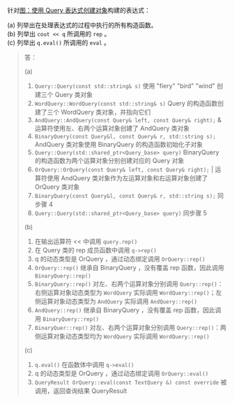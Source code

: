 针对[图：使用 Query 表达式创建对象](../note/note_15.9.md#使用表达式创建对象)构建的表达式：

(a) 列举出在处理表达式的过程中执行的所有构造函数。  
(b) 列举出 `cout << q` 所调用的 `rep` 。  
(c) 列举出 `q.eval()` 所调用的 `eval` 。

> 答：
>
> (a)
>
> 1. `Query::Query(const std::string& s)` 使用 "fiery" "bird" "wind" 创建三个 Query 类对象
> 2. `WordQuery::WordQuery(const std::string& s)` Query 的构造函数创建了三个 WordQuery 类对象，并指向它们
> 3. `AndQuery::AndQuery(const Query& left, const Query& right);` & 运算符使用左、右两个运算对象创建了 AndQuery 类对象
> 4. `BinaryQuery(const Query&l, const Query& r, std::string s);` AndQuery 类对象使用 BinaryQuery 的构造函数初始化子对象
> 5. `Query::Query(std::shared_ptr<Query_base> query)` BinaryQuery 的构造函数为两个运算对象分别创建对应的 Query 对象
> 6. `OrQuery::OrQuery(const Query& left, const Query& right);` | 运算符使用 AndQuery 类对象作为左运算对象和右运算对象创建了 OrQuery 类对象
> 7. `BinaryQuery(const Query&l, const Query& r, std::string s);` 同步骤 4
> 8. `Query::Query(std::shared_ptr<Query_base> query)` 同步骤 5
>
> (b)
>
> 1. 在输出运算符 << 中调用 `query.rep()`
> 2. 在 Query 类的 rep 成员函数中调用 `q->rep()`
> 3. q 的动态类型是 OrQuery ，通过动态绑定调用 `OrQuery::rep()`
> 4. `OrQuery::rep()` 继承自 BinaryQuery ，没有覆盖 rep 函数，因此调用 `BinaryQuery::rep()`
> 5. `BinaryQuery::rep()` 对左、右两个运算对象分别调用 `Query::rep()`：右侧运算对象动态类型为 `WordQuery` 实际调用 `WordQuery::rep()`；左侧运算对象动态类型为 `AndQuery` 实际调用 `AndQuery::rep()`
> 6. `AndQuery::rep()` 继承自 BinaryQuery ，没有覆盖 rep 函数，因此调用 `BinaryQuery::rep()`
> 7. `BinaryQuer::rep()` 对左、右两个运算对象分别调用 `Query::rep()`：两侧运算对象动态类型均为 `WordQuery` 实际调用 `WordQuery::rep()`
>
> (c)
>
> 1. `q.eval()` 在函数体中调用 `q->eval()`
> 2. q 的动态类型是 OrQuery ，通过动态绑定调用 `OrQuery::eval()`
> 3. `QueryResult OrQuery::eval(const TextQuery &) const override` 被调用，返回查询结果 QueryResult
